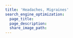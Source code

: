 ```yaml
---
title: 'Headaches, Migraines'
search_engine_optimization:
  page_title:
  page_description:
  share_image_path:
---
```

